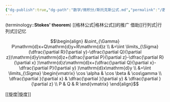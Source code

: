 ```yaml
---
{"dg-publish":true,"dg-path":"数学/微积分/斯托克斯公式.md","permalink":"/数学/微积分/斯托克斯公式/","dgPassFrontmatter":true,"noteIcon":"","created":"2024-08-25T00:34:30.824+08:00","updated":"2024-10-05T15:30:24.409+08:00"}
---
```


(terminology::**Stokes' theorem**)
[[格林公式\|格林公式]]的推广
借助[[行列式\|行列式]]记忆



$$\begin{align}
&\oint_{\Gamma} P\mathrm{d}x+Q\mathrm{d}y+R\mathrm{d}z \\
&=\iint \limits_{\Sigma} (\dfrac{\partial R}{\partial y}-\dfrac{\partial Q}{\partial z})\mathrm{d}y\mathrm{d}z+(\dfrac{\partial P}{\partial z}-\dfrac{\partial R}{\partial x} )\mathrm{d}z\mathrm{d}x+(\dfrac{\partial Q}{\partial x}-\dfrac{\partial P}{\partial y}  )\mathrm{d}x\mathrm{d}y \\
&=\iint \limits_{\Sigma} \begin{vmatrix}
\cos \alpha & \cos \beta & \cos\gamma \\
\dfrac{\partial }{\partial x} & \dfrac{\partial }{\partial y} & \dfrac{\partial }{\partial z} \\
 P & Q &    R
\end{vmatrix}
\end{align}$$


[[旋度\|旋度]]













